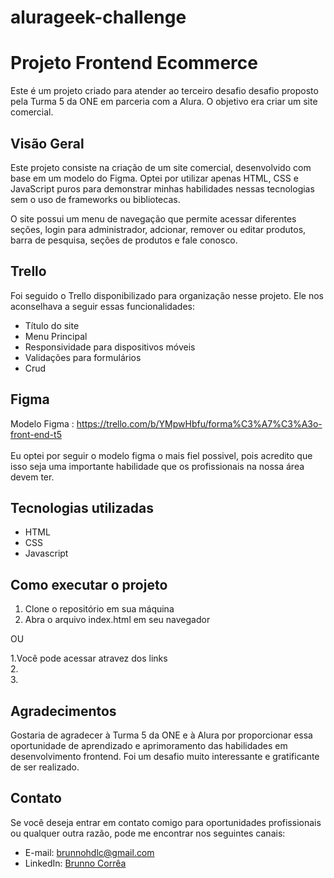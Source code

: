 # alurageek-challenge
# Projeto Frontend Ecommerce

Este é um projeto criado para atender ao terceiro desafio desafio proposto pela Turma 5 da ONE em parceria com a Alura. O objetivo era criar um site comercial. 

## Visão Geral

Este projeto consiste na criação de um site comercial, desenvolvido com base em um modelo do Figma. Optei por utilizar apenas HTML, CSS e JavaScript puros para demonstrar minhas habilidades nessas tecnologias sem o uso de frameworks ou bibliotecas.

O site possui um menu de navegação que permite acessar diferentes seções, login para administrador, adcionar, remover ou editar produtos, barra de pesquisa, seções de produtos e fale conosco. 

## Trello

Foi seguido o Trello disponibilizado para organização nesse projeto. Ele nos aconselhava a seguir essas funcionalidades: 

-   Título do site
-   Menu Principal
-   Responsividade para dispositivos móveis
-   Validações para formulários
-   Crud

## Figma 

Modelo Figma : https://trello.com/b/YMpwHbfu/forma%C3%A7%C3%A3o-front-end-t5
<br>
<br>
Eu optei por seguir o modelo figma o mais fiel possivel, pois acredito que isso seja uma importante habilidade que os profissionais na nossa área devem ter.


## Tecnologias utilizadas

-   HTML
-   CSS
-   Javascript

## Como executar o projeto

1.  Clone o repositório em sua máquina
2.  Abra o arquivo index.html em seu navegador

OU

1.Você pode acessar atravez dos links
<br>
2.
<br>
3.


## Agradecimentos

Gostaria de agradecer à Turma 5 da ONE e à Alura por proporcionar essa oportunidade de aprendizado e aprimoramento das habilidades em desenvolvimento frontend. Foi um desafio muito interessante e gratificante de ser realizado.

## Contato

Se você deseja entrar em contato comigo para oportunidades profissionais ou qualquer outra razão, pode me encontrar nos seguintes canais:

-   E-mail: [brunnohdlc@gmail.com](mailto:brunnohdlc@gmail.com)
-   LinkedIn: [Brunno Corrêa](https://www.linkedin.com/in/brunnohc/)
